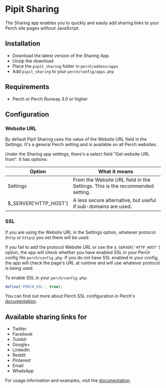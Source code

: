 # Pipit Sharing
The Sharing app enables you to quickly and easily add sharing links to your Perch site pages without JavaScript.

## Installation
* Download the latest version of the Sharing App.
* Unzip the download
* Place the `pipit_sharing` folder in `perch/addons/apps`
* Add `pipit_sharing` to your `perch/config/apps.php`

## Requirements
* Perch or Perch Runway 3.0 or higher


## Configuration
### Website URL
By default Pipit Sharing uses the value of the Website URL field in the Settings. It's a general Perch setting and is available on all Perch websites.

Under the Sharing app settings, there's a select field "Get website URL from". It has options:

| Option                | What it means                                                                |
|-----------------------|------------------------------------------------------------------------------|
| Settings              | From the Website URL field in the Settings. This is the recommended setting. |
| $_SERVER['HTTP_HOST'] | A less secure alternative, but useful if sub-domains are used.               |


### SSL 
If you are using the Website URL in the Settings option, whatever protocol (`http` or `https`) you set there will be used. 

If you fail to add the protocol Website URL or use the `$_SERVER['HTTP_HOST']` option, the app will check whether you have enabled SSL in your Perch config file `perch/config.php`. If you do not have SSL enabled in your config, the app will check the page's URL at runtime and will use whatever protocol is being used.

To enable SSL in your `perch/config.php`:

```php
define('PERCH_SSL', true);
```


You can find out more about Perch SSL configuration in Perch's [documentation](https://docs.grabaperch.com/perch/configuration/ssl/).


## Available sharing links for
* Twitter
* Facebook
* Tumblr
* Google+
* LinkedIn
* Reddit
* Pinterest
* Email
* WhatsApp


For usage information and examples, visit the [documentation](https://grabapipit.com/pipits/apps/sharing/docs).